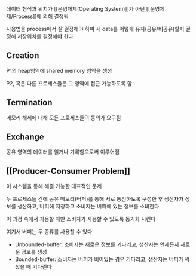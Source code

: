 
데이터 형식과 위치가 [[운영체제(Operating System)]]가 아닌 [[운영체제/Process]]에 의해 결정됨

사용법을 process에서 잘 결정해야 하며 새 data를 어떻게 유지(공유/비공유)할지 결정해 저장위치를 결정해야 한다

## Creation
P1의 heap영역에 shared memory 영역을 생성

P2, 혹은 다른 프로세스들은 그 영역에 접근 가능하도록 함

## Termination
메모리 해제에 대해 모든 프로세스들의 동의가 요구됨

## Exchange
공유 영역의 데이터를 읽거나 기록함으로써 이루어짐


## **[[Producer-Consumer Problem]]**
이 시스템을 통해 해결 가능한 대표적인 문제

두 프로세스들 간에 공유 메모리(버퍼)를 통해 서로 통신하도록 구성한 후 생산자가 정보를 생산하고, 버퍼에 저장하고 소비자는 버퍼에 있는 정보를 소비한다

이 과정 속에서 가용할 때만 소비자가 사용할 수 있도록 동기화 시킨다

여기서 버퍼는 두 종류를 사용할 수 있다
+ Unbounded-buffer: 소비자는 새로운 정보를 기다리고, 생산자는 언제든지 새로운 정보를 생성
+ Bounded-buffer: 소비자는 버퍼가 비어있는 경우 기다리고, 생산자는 버퍼가 꽉 찼을 때 기다린다


